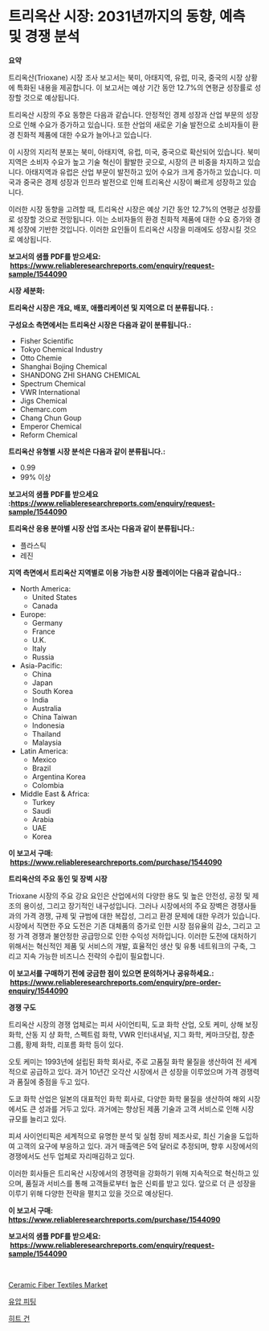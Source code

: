 <p><h1>트리옥산 시장: 2031년까지의 동향, 예측 및 경쟁 분석</h1></p><p><strong>요약</strong></p>
<p><p>트리옥산(Trioxane) 시장 조사 보고서는 북미, 아태지역, 유럽, 미국, 중국의 시장 상황에 특화된 내용을 제공합니다. 이 보고서는 예상 기간 동안 12.7%의 연평균 성장률로 성장할 것으로 예상됩니다.</p><p>트리옥산 시장의 주요 동향은 다음과 같습니다. 안정적인 경제 성장과 산업 부문의 성장으로 인해 수요가 증가하고 있습니다. 또한 산업의 새로운 기술 발전으로 소비자들이 환경 친화적 제품에 대한 수요가 늘어나고 있습니다.</p><p>이 시장의 지리적 분포는 북미, 아태지역, 유럽, 미국, 중국으로 확산되어 있습니다. 북미 지역은 소비자 수요가 높고 기술 혁신이 활발한 곳으로, 시장의 큰 비중을 차지하고 있습니다. 아태지역과 유럽은 산업 부문이 발전하고 있어 수요가 크게 증가하고 있습니다. 미국과 중국은 경제 성장과 인프라 발전으로 인해 트리옥산 시장이 빠르게 성장하고 있습니다.</p><p>이러한 시장 동향을 고려할 때, 트리옥산 시장은 예상 기간 동안 12.7%의 연평균 성장률로 성장할 것으로 전망됩니다. 이는 소비자들의 환경 친화적 제품에 대한 수요 증가와 경제 성장에 기반한 것입니다. 이러한 요인들이 트리옥산 시장을 미래에도 성장시킬 것으로 예상됩니다.</p></p>
<p><strong>보고서의 샘플 PDF를 받으세요: &nbsp;<a href="https://www.reliableresearchreports.com/enquiry/request-sample/1544090">https://www.reliableresearchreports.com/enquiry/request-sample/1544090</a></strong></p>
<p><strong>시장 세분화:</strong></p>
<p><strong> 트리옥산 시장은 개요, 배포, 애플리케이션 및 지역으로 더 분류됩니다. :</strong></p>
<p><strong>구성요소 측면에서는 트리옥산 시장은 다음과 같이 분류됩니다.:</strong></p>
<p><ul><li>Fisher Scientific</li><li>Tokyo Chemical Industry</li><li>Otto Chemie</li><li>Shanghai Bojing Chemical</li><li>SHANDONG ZHI SHANG CHEMICAL</li><li>Spectrum Chemical</li><li>VWR International</li><li>Jigs Chemical</li><li>Chemarc.com</li><li>Chang Chun Goup</li><li>Emperor Chemical</li><li>Reform Chemical</li></ul></p>
<p><strong> 트리옥산 유형별 시장 분석은 다음과 같이 분류됩니다.:</strong></p>
<p><ul><li>0.99</li><li>99% 이상</li></ul></p>
<p><strong>보고서의 샘플 PDF를 받으세요 :<a href="https://www.reliableresearchreports.com/enquiry/request-sample/1544090">https://www.reliableresearchreports.com/enquiry/request-sample/1544090</a></strong></p>
<p><strong> 트리옥산 응용 분야별 시장 산업 조사는 다음과 같이 분류됩니다.:</strong></p>
<p><ul><li>플라스틱</li><li>레진</li></ul></p>
<p><strong>지역 측면에서 트리옥산 지역별로 이용 가능한 시장 플레이어는 다음과 같습니다.:</strong></p>
<p><ul>
    <li>
        North America:
        <ul>
            <li>United States</li>
            <li>Canada</li>
        </ul>
    </li>
    <li>
        Europe:
        <ul>
            <li>Germany</li>
            <li>France</li>
            <li>U.K.</li>
            <li>Italy</li>
            <li>Russia</li>
        </ul>
    </li>
    <li>
        Asia-Pacific:
        <ul>
            <li>China</li>
            <li>Japan</li>
            <li>South Korea</li>
            <li>India</li>
            <li>Australia</li>
            <li>China Taiwan</li>
            <li>Indonesia</li>
            <li>Thailand</li>
            <li>Malaysia</li>
        </ul>
    </li>
    <li>
        Latin America:
        <ul>
            <li>Mexico</li>
            <li>Brazil</li>
            <li>Argentina Korea</li>
            <li>Colombia</li>
        </ul>
    </li>
    <li>
        Middle East & Africa:
        <ul>
            <li>Turkey</li>
            <li>Saudi</li>
            <li>Arabia</li>
            <li>UAE</li>
            <li>Korea</li>
        </ul>
    </li>
    </ul></p>
<p><strong>이 보고서 구매: &nbsp;<a href="https://www.reliableresearchreports.com/purchase/1544090">https://www.reliableresearchreports.com/purchase/1544090</a></strong></p>
<p><strong>트리옥산의 주요 동인 및 장벽 시장</strong></p>
<p><p>Trioxane 시장의 주요 강요 요인은 산업에서의 다양한 용도 및 높은 안전성, 공정 및 제조의 용이성, 그리고 장기적인 내구성입니다. 그러나 시장에서의 주요 장벽은 경쟁사들과의 가격 경쟁, 규제 및 규범에 대한 복잡성, 그리고 환경 문제에 대한 우려가 있습니다. 시장에서 직면한 주요 도전은 기존 대체품의 증가로 인한 시장 점유율의 감소, 그리고 고정 가격 경쟁과 불안정한 공급망으로 인한 수익성 저하입니다. 이러한 도전에 대처하기 위해서는 혁신적인 제품 및 서비스의 개발, 효율적인 생산 및 유통 네트워크의 구축, 그리고 지속 가능한 비즈니스 전략의 수립이 필요합니다.</p></p>
<p><strong>이 보고서를 구매하기 전에 궁금한 점이 있으면 문의하거나 공유하세요.: &nbsp;<a href="https://www.reliableresearchreports.com/enquiry/pre-order-enquiry/1544090">https://www.reliableresearchreports.com/enquiry/pre-order-enquiry/1544090</a></strong></p>
<p><strong>경쟁 구도</strong></p>
<p><p>트리옥산 시장의 경쟁 업체로는 피셔 사이언티픽, 도쿄 화학 산업, 오토 케미, 상해 보징 화학, 산동 지 샹 화학, 스펙트럼 화학, VWR 인터내셔널, 지그 화학, 케마크닷컴, 창춘 그룹, 황제 화학, 리포름 화학 등이 있다. </p><p>오토 케미는 1993년에 설립된 화학 회사로, 주로 고품질 화학 물질을 생산하여 전 세계적으로 공급하고 있다. 과거 10년간 오각산 시장에서 큰 성장을 이루었으며 가격 경쟁력과 품질에 중점을 두고 있다.</p><p>도쿄 화학 산업은 일본의 대표적인 화학 회사로, 다양한 화학 물질을 생산하여 해외 시장에서도 큰 성과를 거두고 있다. 과거에는 향상된 제품 기술과 고객 서비스로 인해 시장 규모를 늘리고 있다.</p><p>피셔 사이언티픽은 세계적으로 유명한 분석 및 실험 장비 제조사로, 최신 기술을 도입하여 고객의 요구에 부응하고 있다. 과거 매출액은 5억 달러로 추정되며, 향후 시장에서의 경쟁에서도 선두 업체로 자리매김하고 있다.</p><p>이러한 회사들은 트리옥산 시장에서의 경쟁력을 강화하기 위해 지속적으로 혁신하고 있으며, 품질과 서비스를 통해 고객들로부터 높은 신뢰를 받고 있다. 앞으로 더 큰 성장을 이루기 위해 다양한 전략을 펼치고 있을 것으로 예상된다.</p></p>
<p><strong>이 보고서 구매: &nbsp; <a href="https://www.reliableresearchreports.com/purchase/1544090">https://www.reliableresearchreports.com/purchase/1544090</a></strong></p>
<p><strong>보고서의 샘플 PDF를 받으세요: &nbsp;<a href="https://www.reliableresearchreports.com/enquiry/request-sample/1544090">https://www.reliableresearchreports.com/enquiry/request-sample/1544090</a></strong><strong></strong></p>
<p>&nbsp;</p>
<p><p><a href="https://artistic-helicopter-ca9.notion.site/Ceramic-Fiber-Textiles-Market-Size-and-Growth-Market-Segmentation-Regional-and-Country-Breakdowns--b47e02fd374847fba8f172071adc0423">Ceramic Fiber Textiles Market</a></p><p><a href="https://medium.com/@georgebesoiu20221/%EC%88%98%EC%95%95-%ED%94%BC%ED%8C%85-%EC%8B%9C%EC%9E%A5-%EA%B7%9C%EB%AA%A8-%EC%8B%9C%EC%9E%A5-%EC%A0%84%EB%A7%9D-%EB%B0%8F-%EC%8B%9C%EC%9E%A5-%EC%98%88%EC%B8%A1-2024%EB%85%84%EB%B6%80%ED%84%B0-2031%EB%85%84%EA%B9%8C%EC%A7%80-e5b5b668c1f9">유압 피팅</a></p><p><a href="https://medium.com/@isariontaru/%EC%97%B4%EA%B8%B0%EA%B1%B4-%EC%8B%9C%EC%9E%A5-%EB%B3%B4%EA%B3%A0%EC%84%9C%EB%8A%94%EC%9D%B4-%EC%8B%9C%EC%9E%A5%EC%9D%98-%EC%B5%9C%EC%8B%A0-%ED%8A%B8%EB%A0%8C%EB%93%9C%EC%99%80-%EC%84%B1%EC%9E%A5-%EA%B8%B0%ED%9A%8C%EB%A5%BC-%EB%B3%B4%EC%97%AC%EC%A4%8D%EB%8B%88%EB%8B%A4-94fe245abb1a">히트 건</a></p></p>